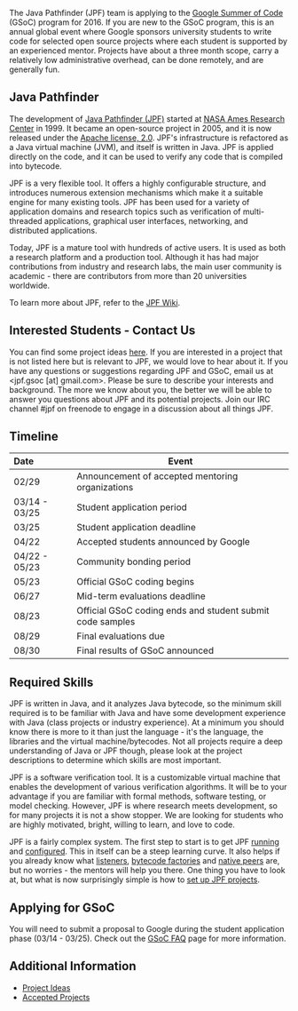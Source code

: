 The Java Pathfinder (JPF) team is applying to the [Google Summer of Code](https://developers.google.com/open-source/gsoc/) (GSoC) program for 2016. If you are new to the GSoC program, this is an annual global event where Google sponsors university students to write code for selected open source projects where each student is supported by an experienced mentor. Projects have about a three month scope, carry a relatively low administrative overhead, can be done remotely, and are generally fun.

## Java Pathfinder ##

The development of [Java Pathfinder (JPF)](http://babelfish.arc.nasa.gov/trac/jpf/wiki/WikiStart)  started at [NASA Ames Research Center](http://www.nasa.gov/centers/ames/home/index.html) in 1999. It became an open-source project in 2005, and it is now released under the [Apache license, 2.0](http://www.apache.org/licenses/LICENSE-2.0). JPF's infrastructure is refactored as a Java virtual machine (JVM), and itself is written in Java. JPF is applied directly on the code, and it can be used to verify any code that is compiled into bytecode.

JPF is a very flexible tool. It offers a highly configurable structure, and introduces numerous extension mechanisms which make it a suitable engine for many existing tools. JPF has been used for a variety of application domains and research topics such as verification of multi-threaded applications, graphical user interfaces, networking, and distributed applications. 

Today, JPF is a mature tool with hundreds of active users. It is used as both a research platform and a production tool. Although it has had major contributions from industry and research labs, the main user community is academic - there are contributors from more than 20 universities worldwide.

To learn more about JPF, refer to the [JPF Wiki](http://babelfish.arc.nasa.gov/trac/jpf/wiki).

## Interested Students - Contact Us ##

You can find some project ideas [here](wiki:projects/projects). If you are interested in a project that is not listed here but is relevant to JPF, we would love to hear about it. If you have any questions or suggestions regarding JPF and GSoC, email us at \<jpf.gsoc [at] gmail.com\>. Please be sure to describe your interests and background. The more we know about you, the better we will be able to answer you questions about JPF and its potential projects. Join our IRC channel #jpf on freenode to engage in a discussion about all things JPF.

## Timeline ##

| Date | Event |
| :------------- | ------------- |
| 02/29 | Announcement of accepted mentoring organizations |
| 03/14 - 03/25 | Student application period |
| 03/25 | Student application deadline |
| 04/22 | Accepted students announced by Google |
| 04/22 - 05/23 | Community bonding period |
| 05/23 | Official GSoC coding begins |
| 06/27 | Mid-term evaluations deadline |
| 08/23 | Official GSoC coding ends and student submit code samples |
| 08/29 | Final evaluations due |
| 08/30 | Final results of GSoC announced |

## Required Skills ##

JPF is written in Java, and it analyzes Java bytecode, so the minimum skill required is to be familiar with Java and have some development experience with Java (class projects or industry experience). At a minimum you should know there is more to it than just the language - it's the language, the libraries and the virtual machine/bytecodes. Not all projects require a deep understanding of Java or JPF though, please look at the project descriptions to determine which skills are most important.

JPF is a software verification tool. It is a customizable virtual machine that enables the development of various verification algorithms. It will be to your advantage if you are familiar with formal methods, software testing, or model checking. However, JPF is where research meets development, so for many projects it is not a show stopper. We are looking for students who are highly motivated, bright, willing to learn, and love to code.

JPF is a fairly complex system. The first step to start is to get JPF [running](http://babelfish.arc.nasa.gov/trac/jpf/wiki/user/run) and [configured](http://babelfish.arc.nasa.gov/trac/jpf/wiki/user/config). This in itself can be a steep learning curve. It also helps if you already know what [listeners](http://babelfish.arc.nasa.gov/trac/jpf/wiki/devel/listener), [bytecode factories](http://babelfish.arc.nasa.gov/trac/jpf/wiki/devel/bytecode_factory) and [native peers](http://babelfish.arc.nasa.gov/trac/jpf/wiki/devel/mji) are, but no worries - the mentors will help you there. One thing you have to look at, but what is now surprisingly simple is how to [set up JPF projects](http://babelfish.arc.nasa.gov/trac/jpf/wiki/devel/create_project).

## Applying for GSoC ##

You will need to submit a proposal to Google during the student application phase (03/14 - 03/25). Check out the [GSoC FAQ](https://developers.google.com/open-source/gsoc/faq) page for more information. 

## Additional Information
   * [Project Ideas](Google-Summer-of-Code-2016-Project-Ideas)
   * [Accepted Projects](Google-Summer-of-Code-2016-Accepted-Projects)